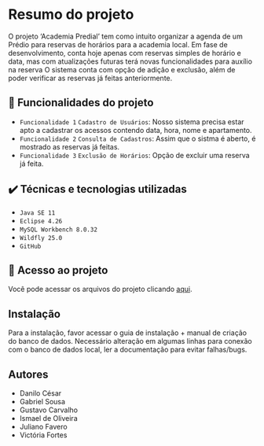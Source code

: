 # Resumo do projeto
O projeto ‘Academia Predial’ tem como intuito organizar a agenda de um Prédio para reservas de horários para a academia local.
Em fase de desenvolvimento, conta hoje apenas com reservas simples de horário e data, mas com atualizações futuras terá novas funcionalidades para auxílio na reserva 
O sistema conta com opção de adição e exclusão, além de poder verificar as reservas já feitas anteriormente.

## 🔨 Funcionalidades do projeto

- `Funcionalidade 1` `Cadastro de Usuários`: Nosso sistema precisa estar apto a cadastrar os acessos contendo data, hora, nome e apartamento.
- `Funcionalidade 2` `Consulta de Cadastros`: Assim que o sistma é aberto, é mostrado as reservas já feitas.
- `Funcionalidade 3` `Exclusão de Horários`: Opção de excluir uma reserva já feita.

## ✔️ Técnicas e tecnologias utilizadas

- ``Java SE 11``
- ``Eclipse 4.26``
- ``MySQL Workbench 8.0.32``
- ``Wildfly 25.0``
- ``GitHub``

## 📁 Acesso ao projeto
Você pode acessar os arquivos do projeto clicando [aqui](https://github.com/julianofavero/AcademiaPredial).

## Instalação

Para a instalação, favor acessar o guia de instalação + manual de criação do banco de dados.
Necessário alteração em algumas linhas para conexão com o banco de dados local, ler a documentação para evitar falhas/bugs.

## Autores

- Danilo César
- Gabriel Sousa 
- Gustavo Carvalho 
- Ismael de Oliveira
- Juliano Favero
- Victória Fortes
